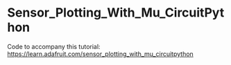 # Sensor_Plotting_With_Mu_CircuitPython

Code to accompany this tutorial:
https://learn.adafruit.com/sensor_plotting_with_mu_circuitpython
